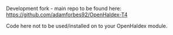 Development fork - main repo to be found here: https://github.com/adamforbes92/OpenHaldex-T4

Code here not to be used/installed on to your OpenHaldex module.
